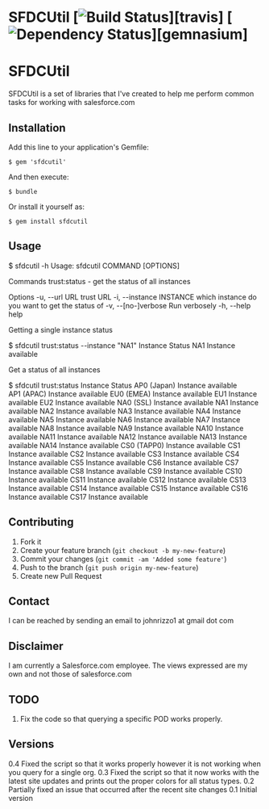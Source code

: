 # SFDCUtil [![Build Status](https://secure.travis-ci.org/johnrizzo1/sfdcutil.png?branch=master)][travis] [![Dependency Status](https://gemnasium.com/johnrizzo1/sfdcutil.png?travis)][gemnasium]

# SFDCUtil

SFDCUtil is a set of libraries that I've created to help me perform common tasks for working with salesforce.com

## Installation

Add this line to your application's Gemfile:

    $ gem 'sfdcutil'

And then execute:

    $ bundle

Or install it yourself as:

    $ gem install sfdcutil

## Usage

$ sfdcutil -h
Usage: sfdcutil COMMAND [OPTIONS]

Commands
     trust:status - get the status of all instances

Options
    -u, --url URL                    trust URL
    -i, --instance INSTANCE          which instance do you want to get the status of
    -v, --[no-]verbose               Run verbosely
    -h, --help                       help

Getting a single instance status

$ sfdcutil trust:status --instance "NA1"
    Instance Status
         NA1 Instance available

Get a status of all instances

$ sfdcutil trust:status
    Instance Status
 AP0 (Japan) Instance available
  AP1 (APAC) Instance available
  EU0 (EMEA) Instance available
         EU1 Instance available
         EU2 Instance available
   NA0 (SSL) Instance available
         NA1 Instance available
         NA2 Instance available
         NA3 Instance available
         NA4 Instance available
         NA5 Instance available
         NA6 Instance available
         NA7 Instance available
         NA8 Instance available
         NA9 Instance available
        NA10 Instance available
        NA11 Instance available
        NA12 Instance available
        NA13 Instance available
        NA14 Instance available
 CS0 (TAPP0) Instance available
         CS1 Instance available
         CS2 Instance available
         CS3 Instance available
         CS4 Instance available
         CS5 Instance available
         CS6 Instance available
         CS7 Instance available
         CS8 Instance available
         CS9 Instance available
        CS10 Instance available
        CS11 Instance available
        CS12 Instance available
        CS13 Instance available
        CS14 Instance available
        CS15 Instance available
        CS16 Instance available
        CS17 Instance available

## Contributing

1. Fork it
2. Create your feature branch (`git checkout -b my-new-feature`)
3. Commit your changes (`git commit -am 'Added some feature'`)
4. Push to the branch (`git push origin my-new-feature`)
5. Create new Pull Request

## Contact
I can be reached by sending an email to johnrizzo1 at gmail dot com

## Disclaimer

I am currently a Salesforce.com employee.  The views expressed are my own and not those of salesforce.com

## TODO

1. Fix the code so that querying a specific POD works properly.

## Versions

0.4 Fixed the script so that it works properly however it is not working when you query for a single org.
0.3 Fixed the script so that it now works with the latest site updates and prints out the proper colors for all
    status types.
0.2 Partially fixed an issue that occurred after the recent site changes
0.1 Initial version
